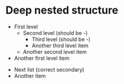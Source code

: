 # Deep nested structure

- First level
  + Second level (should be -)
    - Third level (should be -)
    - Another third level item
  + Another second level item
- Another first level item

* Next list (correct secondary)
* Another item

